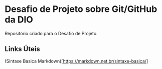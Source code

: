 # Desafio de Projeto sobre Git/GitHub da DIO
Repositório criado para o Desafio de Projeto.

## Links Úteis

(Sintaxe Basica Markdown)[https://markdown.net.br/sintaxe-basica/]

